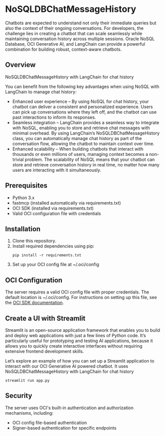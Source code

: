 # NoSQLDBChatMessageHistory 

Chatbots are expected to understand not only their immediate queries but also the context of their ongoing conversations. 
For developers, the challenge lies in creating a chatbot that can scale seamlessly while maintaining conversation history across multiple sessions. 
Oracle NoSQL Database, OCI Generative AI, and LangChain can provide a powerful combination for building robust, context-aware chatbots.

## Overview

NoSQLDBChatMessageHistory with LangChain for chat history

You can benefit from the following key advantages when using NoSQL with LangChain to manage chat history:

- Enhanced user experience – By using NoSQL for chat history, your chatbot can deliver a consistent and personalized experience. Users can pick up conversations where they left off, and the chatbot can use past interactions to inform its responses.
- Seamless integration – LangChain provides a seamless way to integrate with NoSQL, enabling you to store and retrieve chat messages with minimal overhead. By using LangChain’s NoSQLDBChatMessageHistory class, you can automatically manage chat history as part of the conversation flow, allowing the chatbot to maintain context over time.
- Enhanced scalability – When building chatbots that interact with thousands or even millions of users, managing context becomes a non-trivial problem. The scalability of NoSQL means that your chatbot can store and retrieve conversation history in real time, no matter how many users are interacting with it simultaneously.

## Prerequisites

- Python 3.x
- fastmcp (installed automatically via requirements.txt)
- OCI SDK (installed via requirements.txt)
- Valid OCI configuration file with credentials

## Installation

1. Clone this repository.
2. Install required dependencies using pip:
   ```
   pip install -r requirements.txt
   ```
3. Set up your OCI config file at ~/.oci/config

## OCI Configuration

The server requires a valid OCI config file with proper credentials. 
The default location is ~/.oci/config. For instructions on setting up this file, 
see the [OCI SDK documentation](https://docs.oracle.com/en-us/iaas/Content/API/Concepts/sdkconfig.htm).


## Create a UI with Streamlit

Streamlit is an open-source application framework that enables you to build and deploy web applications with just a few lines of Python code. 
It’s particularly useful for prototyping and testing AI applications, because it allows you to quickly create interactive interfaces without 
requiring extensive frontend development skills.

Let’s explore an example of how you can set up a Streamlit application to interact with our OCI Generative AI powered chatbot. 
It uses NoSQLDBChatMessageHistory with LangChain for chat history


```
streamlit run app.py
```

## Security

The server uses OCI's built-in authentication and authorization mechanisms, including:
- OCI config file-based authentication
- Signer-based authentication for specific endpoints

